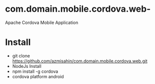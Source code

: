 # com.domain.mobile.cordova.web-
Apache Cordova Mobile Application

# Install
- git clone https://github.com/azmisahin/com.domain.mobile.cordova.web.git
- NodeJs Install
- npm install -g cordova
- cordova platform android